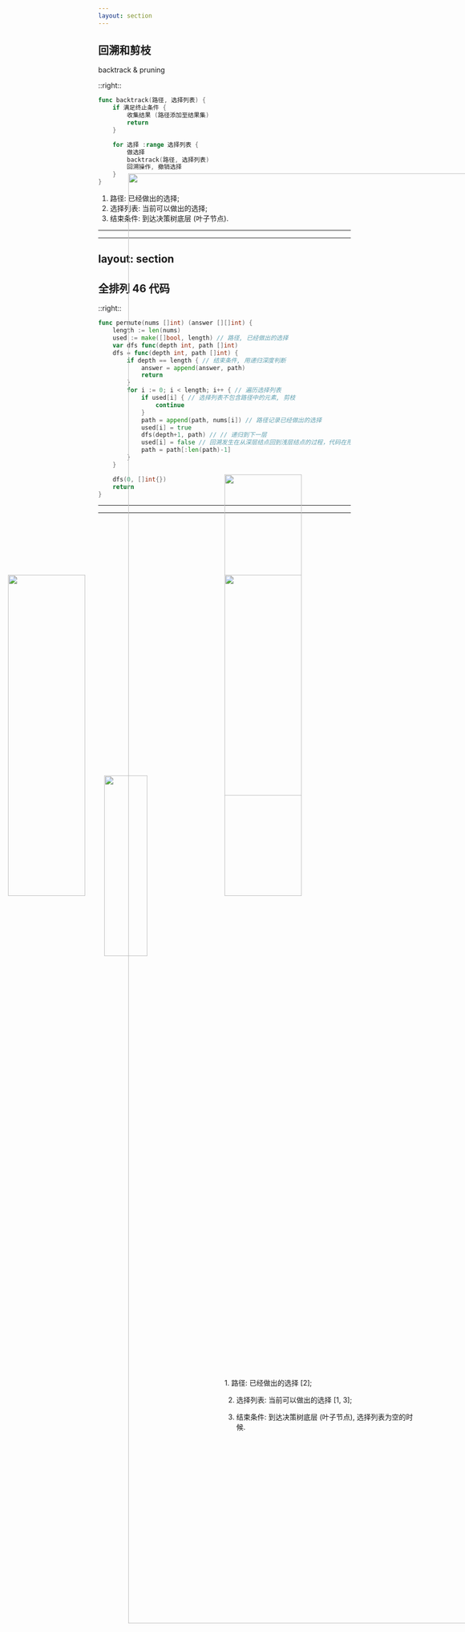 ```yaml
---
layout: section
---
```


## 回溯和剪枝

backtrack & pruning

<img src="https://picgo-1253542015.cos.ap-guangzhou.myqcloud.com/uPic/pruning.png" style="height:30%;position:absolute;top:40%;left:25%" />

::right::

```go {all|1|2-5|7-11|all}
func backtrack(路径, 选择列表) {
    if 满足终止条件 {
        收集结果 (路径添加至结果集)
        return
    }

    for 选择 :range 选择列表 {
        做选择
        backtrack(路径, 选择列表)
        回溯操作, 撤销选择
    }
}
```

1. 路径: 已经做出的选择;
2. 选择列表: 当前可以做出的选择;
3. 结束条件: 到达决策树底层 (叶子节点).

---

<!-- ## 全排列 46 -->

<img src="https://picgo-1253542015.cos.ap-guangzhou.myqcloud.com/uPic/46.png" style="width:40%;position:absolute;top:30%;left:5%" />

<img v-click="1" src="https://picgo-1253542015.cos.ap-guangzhou.myqcloud.com/uPic/46_0.png" style="width:40%;position:absolute;top:30%;left:50%" />

<img v-click="2" src="https://picgo-1253542015.cos.ap-guangzhou.myqcloud.com/uPic/46_1.png" style="width:40%;position:absolute;top:30%;left:50%" />

<div v-click="3" style="width:40%;position:absolute;top:70%;left:50%">
1. 路径: 已经做出的选择 [2];

2. 选择列表: 当前可以做出的选择 [1, 3];

3. 结束条件: 到达决策树底层 (叶子节点), 选择列表为空的时候.

</div>

<img v-click="4" src="https://picgo-1253542015.cos.ap-guangzhou.myqcloud.com/uPic/46_2.png" style="width:40%;position:absolute;top:30%;left:50%" />

---
layout: section
---

## 全排列 46 代码

<img src="https://picgo-1253542015.cos.ap-guangzhou.myqcloud.com/uPic/46.png" style="width:40%;position:absolute;top:30%;left:5%" />


::right::

```go {all|5|6-9|10-19|11-13|14-18|all}
func permute(nums []int) (answer [][]int) {
    length := len(nums)
    used := make([]bool, length) // 路径, 已经做出的选择
    var dfs func(depth int, path []int)
    dfs = func(depth int, path []int) {
        if depth == length { // 结束条件, 用递归深度判断
            answer = append(answer, path)
            return
        }
        for i := 0; i < length; i++ { // 遍历选择列表
            if used[i] { // 选择列表不包含路径中的元素, 剪枝
                continue
            }
            path = append(path, nums[i]) // 路径记录已经做出的选择
            used[i] = true
            dfs(depth+1, path) // // 递归到下一层
            used[i] = false // 回溯发生在从深层结点回到浅层结点的过程，代码在形式上和递归之前是对称的
            path = path[:len(path)-1]
        }
    }

    dfs(0, []int{})
    return
}
```

---

<img src="https://picgo-1253542015.cos.ap-guangzhou.myqcloud.com/uPic/deep_blue.jpeg" style="width:40%;position:absolute;top:30%;left:5%" />

<img v-click src="https://picgo-1253542015.cos.ap-guangzhou.myqcloud.com/uPic/alpha_go.jpeg" style="width:40%;position:absolute;top:25%;left:50%" />

---

<img src="https://picgo-1253542015.cos.ap-guangzhou.myqcloud.com/uPic/chess.gif" style="height:85%;position:absolute;top:10%;left:30%" />
